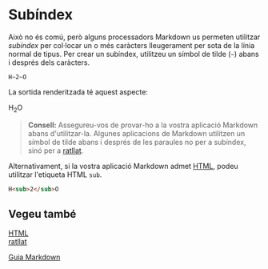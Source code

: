 # Subíndex

Això no és comú, però alguns processadors Markdown us permeten utilitzar _subíndex_ per col·locar un o més caràcters lleugerament per sota de la línia normal de tipus. Per crear un subíndex, utilitzeu un símbol de tilde (`~`) abans i després dels caràcters.

```text
H~2~O
```

La sortida renderitzada té aquest aspecte:

H<sub>2</sub>O

> **Consell:** Assegureu-vos de provar-ho a la vostra aplicació Markdown abans d'utilitzar-la. Algunes aplicacions de Markdown utilitzen un símbol de tilde abans i després de les paraules no per a subíndex, sinó per a [ratllat](./ratllat.md).

Alternativament, si la vostra aplicació Markdown admet [HTML](../sintaxi-basica/html.md#html), podeu utilitzar l'etiqueta HTML `sub`.

```html
H<sub>2</sub>O
```

## Vegeu també

[HTML](../sintaxi-basica/html.md#html)  
[ratllat](./ratllat.md)

[Guia Markdown](../README.md)
